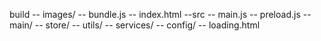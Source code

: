 build
  -- images/
  -- bundle.js
  -- index.html
  --src
      -- main.js
      -- preload.js
      -- main/
      -- store/
      -- utils/
      -- services/
      -- config/
      -- loading.html